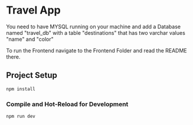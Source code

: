 # Travel App

You need to have MYSQL running on your machine and add a Database named "travel_db" with a table "destinations" that has two varchar values "name" and "color"

To run the Frontend navigate to the Frontend Folder and read the README there.

## Project Setup

```sh
npm install
```

### Compile and Hot-Reload for Development

```sh
npm run dev
```
